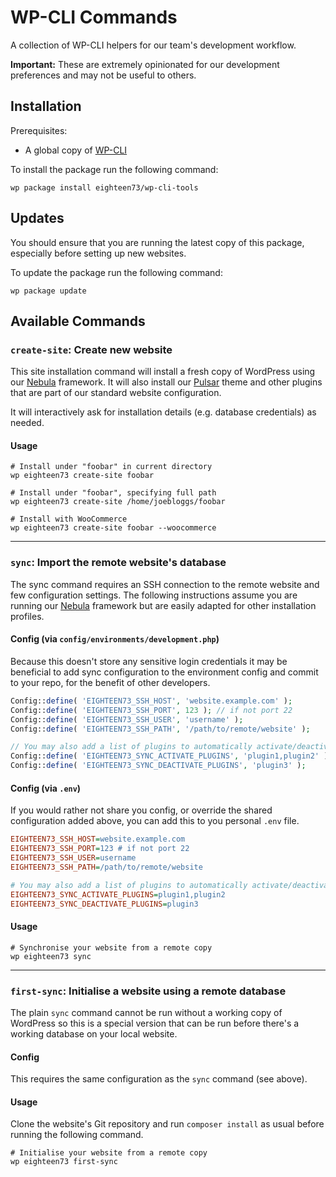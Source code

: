 # WP-CLI Commands

A collection of WP-CLI helpers for our team's development workflow.

**Important:** These are extremely opinionated for our development preferences and may not be useful to others.

## Installation

Prerequisites:

- A global copy of [WP-CLI](https://make.wordpress.org/cli/handbook/guides/installing/)

To install the package run the following command:

```shell
wp package install eighteen73/wp-cli-tools
```

## Updates

You should ensure that you are running the latest copy of this package, especially before setting up new websites.

To update the package run the following command:

```shell
wp package update
```

## Available Commands

### `create-site`: Create new website

This site installation command will install a fresh copy of WordPress using our [Nebula](https://github.com/eighteen73/nebula) framework. It will also install our [Pulsar](https://github.com/eighteen73/pulsar) theme and other plugins that are part of our standard website configuration.

It will interactively ask for installation details (e.g. database credentials) as needed.

#### Usage

```shell
# Install under "foobar" in current directory
wp eighteen73 create-site foobar

# Install under "foobar", specifying full path
wp eighteen73 create-site /home/joebloggs/foobar

# Install with WooCommerce
wp eighteen73 create-site foobar --woocommerce
```

---

### `sync`: Import the remote website's database

The sync command requires an SSH connection to the remote website and few configuration settings. The following instructions assume you are running our [Nebula](https://github.com/eighteen73/nebula) framework but are easily adapted for other installation profiles.

#### Config (via `config/environments/development.php`)

Because this doesn't store any sensitive login credentials it may be beneficial to add sync configuration to the environment config and commit to your repo, for the benefit of other developers.

```php
Config::define( 'EIGHTEEN73_SSH_HOST', 'website.example.com' );
Config::define( 'EIGHTEEN73_SSH_PORT', 123 ); // if not port 22
Config::define( 'EIGHTEEN73_SSH_USER', 'username' );
Config::define( 'EIGHTEEN73_SSH_PATH', '/path/to/remote/website' );

// You may also add a list of plugins to automatically activate/deactivate
Config::define( 'EIGHTEEN73_SYNC_ACTIVATE_PLUGINS', 'plugin1,plugin2' );
Config::define( 'EIGHTEEN73_SYNC_DEACTIVATE_PLUGINS', 'plugin3' );
```

#### Config (via `.env`)

If you would rather not share you config, or override the shared configuration added above, you can add this to you personal `.env` file.

```ini
EIGHTEEN73_SSH_HOST=website.example.com
EIGHTEEN73_SSH_PORT=123 # if not port 22
EIGHTEEN73_SSH_USER=username
EIGHTEEN73_SSH_PATH=/path/to/remote/website

# You may also add a list of plugins to automatically activate/deactivate
EIGHTEEN73_SYNC_ACTIVATE_PLUGINS=plugin1,plugin2
EIGHTEEN73_SYNC_DEACTIVATE_PLUGINS=plugin3
```

#### Usage

```shell
# Synchronise your website from a remote copy
wp eighteen73 sync
```

---

### `first-sync`: Initialise a website using a remote database

The plain `sync` command cannot be run without a working copy of WordPress so this is a special version that can be run before there's a working database on your local website.

#### Config

This requires the same configuration as the `sync` command (see above).

#### Usage

Clone the website's Git repository and run `composer install` as usual before running the following command.

```shell
# Initialise your website from a remote copy
wp eighteen73 first-sync
```

